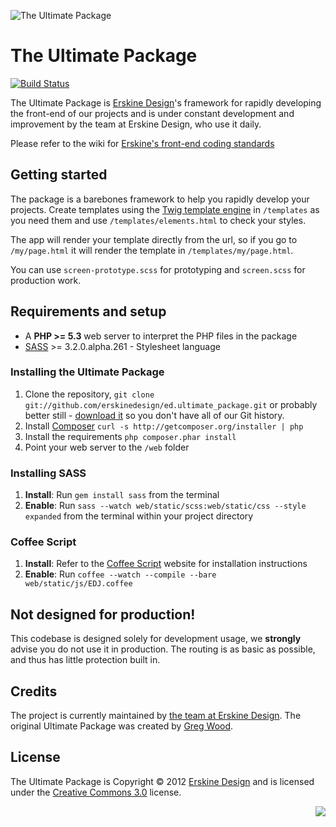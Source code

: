 ![The Ultimate Package](https://github.com/erskinedesign/ed.ultimate_package/raw/master/web/static/images/branding/branding.png "The Ultimate Package")
# The Ultimate Package
[![Build Status](https://secure.travis-ci.org/erskinedesign/ed.ultimate_package.png?branch=master)](http://travis-ci.org/erskinedesign/ed.ultimate_package)

The Ultimate Package is [Erskine Design][]'s framework for rapidly developing 
the front-end of our projects and is under constant development and improvement 
by the team at Erskine Design, who use it daily.

Please refer to the wiki for [Erskine's front-end coding standards][wiki]

## Getting started
The package is a barebones framework to help you rapidly develop your projects. 
Create templates using the [Twig template engine][] in `/templates` as you need
them and use `/templates/elements.html` to check your styles.

The app will render your template directly from the url, so if you go to
`/my/page.html` it will render the template in `/templates/my/page.html`.

You can use `screen-prototype.scss` for prototyping and `screen.scss` for production work.

## Requirements and setup
* A __PHP >= 5.3__ web server to interpret the PHP files in the package
* [SASS][] >= 3.2.0.alpha.261 - Stylesheet language

### Installing the Ultimate Package
1. Clone the repository, `git clone git://github.com/erskinedesign/ed.ultimate_package.git` or probably better still - [download it][download] so you
don't have all of our Git history.
2. Install [Composer][] `curl -s http://getcomposer.org/installer | php`
3. Install the requirements `php composer.phar install`
4. Point your web server to the `/web` folder

### Installing SASS
1. **Install**: Run `gem install sass` from the terminal
2. **Enable**: Run `sass --watch web/static/scss:web/static/css --style expanded`
from the terminal within your project directory

### Coffee Script
1. **Install**: Refer to the [Coffee Script][] website for installation instructions
1. **Enable**: Run `coffee --watch --compile --bare web/static/js/EDJ.coffee`

## Not designed for production!
This codebase is designed solely for development usage, we __strongly__
advise you do not use it in production. The routing is as basic as
possible, and thus has little protection built in.

## Credits
The project is currently maintained by [the team at Erskine Design][]. The original Ultimate Package was created by [Greg Wood][].

## License
The Ultimate Package is Copyright &copy; 2012 [Erskine Design][] and is licensed under the [Creative Commons 3.0][] license.

<a style="float:right;" href="http://gridpak.com/"><img src="https://github.com/erskinedesign/ed.ultimate_package/raw/master/web/static/images/branding/badge-gridpak.png"/></a>

[Erskine Design]: http://erskinedesign.com/
[Twig template engine]: http://twig.sensiolabs.org/
[SASS]: http://sass-lang.com/
[Coffee Script]: http://coffeescript.org/#installation
[Composer]: http://getcomposer.org/

[the team at Erskine Design]: https://twitter.com/erskinedesign/team/members
[Greg Wood]: http://gregorywood.co.uk/

[Creative Commons 3.0]: http://creativecommons.org/licenses/by-nc-sa/3.0/

[wiki]: https://github.com/erskinedesign/ed.ultimate_package/wiki
[download]: https://github.com/erskinedesign/ed.ultimate_package/zipball/master
